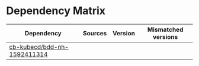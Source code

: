 # Dependency Matrix

Dependency | Sources | Version | Mismatched versions
---------- | ------- | ------- | -------------------
[cb-kubecd/bdd-nh-1592411314](https://github.com/cb-kubecd/bdd-nh-1592411314.git) |  | []() | 

